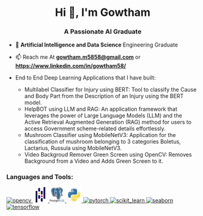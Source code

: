<h1 align="center">Hi 👋, I'm Gowtham</h1>
<h3 align="center">A Passionate AI Graduate</h3>

- 🌱 **Artificial Intelligence and Data Science** Engineering Graduate

- 📫 Reach me At **gowtham.m5858@gmail.com** or **https://www.linkedin.com/in/gowtham58/**

- End to End Deep Learning Applications that I have built:
  - Multilabel Classifier for Injury using BERT: Tool to classify the Cause and Body Part from the Description of an Injury using the BERT model.   
  - HelpBOT using LLM and RAG: An application framework that leverages the power of Large Language Models (LLM) and the Active Retrieval Augmented Generation (RAG) method for users to access Government scheme-related details effortlessly.
  - Mushroom Classifier using MobileNetV3: Application for the classification of mushroom belonging to 3 categories Boletus, Lactarius, Russula using MobileNetV3.
  - Video Backgroud Remover Green Screen using OpenCV: Removes Background from a Video and Adds Green Screen to it.


<p align="left">
</p>

<h3 align="left">Languages and Tools:</h3>
<p align="left"> <a href="https://grafana.com" target="_blank" rel="noreferrer"> </a> <a href="https://opencv.org/" target="_blank" rel="noreferrer"> <img src="https://www.vectorlogo.zone/logos/opencv/opencv-icon.svg" alt="opencv" width="40" height="40"/> </a> <a href="https://pandas.pydata.org/" target="_blank" rel="noreferrer"> <img src="https://raw.githubusercontent.com/devicons/devicon/2ae2a900d2f041da66e950e4d48052658d850630/icons/pandas/pandas-original.svg" alt="pandas" width="40" height="40"/> </a> <a href="https://www.postgresql.org" target="_blank" rel="noreferrer"> <img src="https://raw.githubusercontent.com/devicons/devicon/master/icons/postgresql/postgresql-original-wordmark.svg" alt="postgresql" width="40" height="40"/> </a> <a href="https://www.python.org" target="_blank" rel="noreferrer"> <img src="https://raw.githubusercontent.com/devicons/devicon/master/icons/python/python-original.svg" alt="python" width="40" height="40"/> </a> <a href="https://pytorch.org/" target="_blank" rel="noreferrer"> <img src="https://www.vectorlogo.zone/logos/pytorch/pytorch-icon.svg" alt="pytorch" width="40" height="40"/> </a> <a href="https://scikit-learn.org/" target="_blank" rel="noreferrer"> <img src="https://upload.wikimedia.org/wikipedia/commons/0/05/Scikit_learn_logo_small.svg" alt="scikit_learn" width="40" height="40"/> </a> <a href="https://seaborn.pydata.org/" target="_blank" rel="noreferrer"> <img src="https://seaborn.pydata.org/_images/logo-mark-lightbg.svg" alt="seaborn" width="40" height="40"/> </a> <a href="https://www.tensorflow.org" target="_blank" rel="noreferrer"> <img src="https://www.vectorlogo.zone/logos/tensorflow/tensorflow-icon.svg" alt="tensorflow" width="40" height="40"/> </a> </p>

